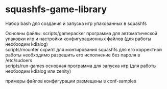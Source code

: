 # squashfs-game-library
Набор bash для создания и запуска игр упакованных в squashfs <br>

Основны файлы:
scripts/gamepacker  программа для автоматической упаковки игр и настройки конфигурационных файлов (для работы необходим kdialog)<br>
scripts/mounter     скрипт для монтирования squashfs для его корректной работы необходимо разрешить его исполнение без пароля в /etc/sudoers <br>
scripts/run-games   основная программа для запуска игр (для работы необходим kdialog или zenity) <br>

примеры файлов конфигурации размещены в conf-samples <br>
